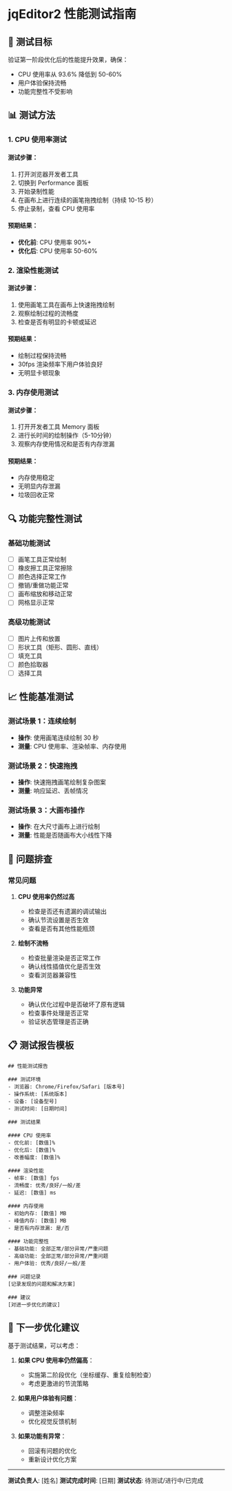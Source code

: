 # jqEditor2 性能测试指南

## 🧪 测试目标

验证第一阶段优化后的性能提升效果，确保：

- CPU 使用率从 93.6% 降低到 50-60%
- 用户体验保持流畅
- 功能完整性不受影响

## 📊 测试方法

### 1. CPU 使用率测试

#### 测试步骤：

1. 打开浏览器开发者工具
2. 切换到 Performance 面板
3. 开始录制性能
4. 在画布上进行连续的画笔拖拽绘制（持续 10-15 秒）
5. 停止录制，查看 CPU 使用率

#### 预期结果：

- **优化前**: CPU 使用率 90%+
- **优化后**: CPU 使用率 50-60%

### 2. 渲染性能测试

#### 测试步骤：

1. 使用画笔工具在画布上快速拖拽绘制
2. 观察绘制过程的流畅度
3. 检查是否有明显的卡顿或延迟

#### 预期结果：

- 绘制过程保持流畅
- 30fps 渲染频率下用户体验良好
- 无明显卡顿现象

### 3. 内存使用测试

#### 测试步骤：

1. 打开开发者工具 Memory 面板
2. 进行长时间的绘制操作（5-10分钟）
3. 观察内存使用情况和是否有内存泄漏

#### 预期结果：

- 内存使用稳定
- 无明显内存泄漏
- 垃圾回收正常

## 🔍 功能完整性测试

### 基础功能测试

- [ ] 画笔工具正常绘制
- [ ] 橡皮擦工具正常擦除
- [ ] 颜色选择正常工作
- [ ] 撤销/重做功能正常
- [ ] 画布缩放和移动正常
- [ ] 网格显示正常

### 高级功能测试

- [ ] 图片上传和放置
- [ ] 形状工具（矩形、圆形、直线）
- [ ] 填充工具
- [ ] 颜色拾取器
- [ ] 选择工具

## 📈 性能基准测试

### 测试场景 1：连续绘制

- **操作**: 使用画笔连续绘制 30 秒
- **测量**: CPU 使用率、渲染帧率、内存使用

### 测试场景 2：快速拖拽

- **操作**: 快速拖拽画笔绘制复杂图案
- **测量**: 响应延迟、丢帧情况

### 测试场景 3：大画布操作

- **操作**: 在大尺寸画布上进行绘制
- **测量**: 性能是否随画布大小线性下降

## 🐛 问题排查

### 常见问题

1. **CPU 使用率仍然过高**

   - 检查是否还有遗漏的调试输出
   - 确认节流设置是否生效
   - 查看是否有其他性能瓶颈

2. **绘制不流畅**

   - 检查批量渲染是否正常工作
   - 确认线性插值优化是否生效
   - 查看浏览器兼容性

3. **功能异常**
   - 确认优化过程中是否破坏了原有逻辑
   - 检查事件处理是否正常
   - 验证状态管理是否正确

## 📋 测试报告模板

```
## 性能测试报告

### 测试环境
- 浏览器: Chrome/Firefox/Safari [版本号]
- 操作系统: [系统版本]
- 设备: [设备型号]
- 测试时间: [日期时间]

### 测试结果

#### CPU 使用率
- 优化前: [数值]%
- 优化后: [数值]%
- 改善幅度: [数值]%

#### 渲染性能
- 帧率: [数值] fps
- 流畅度: 优秀/良好/一般/差
- 延迟: [数值] ms

#### 内存使用
- 初始内存: [数值] MB
- 峰值内存: [数值] MB
- 是否有内存泄漏: 是/否

#### 功能完整性
- 基础功能: 全部正常/部分异常/严重问题
- 高级功能: 全部正常/部分异常/严重问题
- 用户体验: 优秀/良好/一般/差

### 问题记录
[记录发现的问题和解决方案]

### 建议
[对进一步优化的建议]
```

## 🎯 下一步优化建议

基于测试结果，可以考虑：

1. **如果 CPU 使用率仍然偏高**：

   - 实施第二阶段优化（坐标缓存、重复绘制检查）
   - 考虑更激进的节流策略

2. **如果用户体验有问题**：

   - 调整渲染频率
   - 优化视觉反馈机制

3. **如果功能有异常**：
   - 回滚有问题的优化
   - 重新设计优化方案

---

**测试负责人**: [姓名]
**测试完成时间**: [日期]
**测试状态**: 待测试/进行中/已完成
